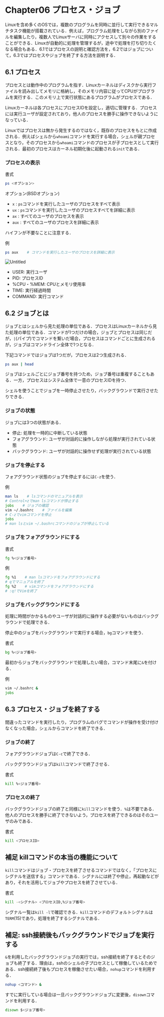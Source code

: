 # Chapter06 プロセス・ジョブ

Linuxを含め多くのOSでは，複数のプログラムを同時に並行して実行できるマルチタスク機能が搭載されている．例えば，プログラム処理をしながら別のファイルを編集したり，複数人でLinuxサーバに同時にアクセスして別々の作業をすることができる．Linuxが自動的に処理を管理するが，途中で処理を打ち切りたくなる場合もある．6.1ではプロセスの説明と確認方法を，6.2ではジョブについて，6.3ではプロセスやジョブを終了する方法を説明する．

## 6.1 プロセス

プロセスとは動作中のプログラムを指す．Linuxカーネルはディスクから実行ファイルを読み出してメモリに格納し，そのメモリ内容に従ってCPUがプログラムを実行する．このメモリ上で実行状態にあるプログラムがプロセスである．

Linuxカーネルは各プロセスにプロセスIDを設定し，適切に管理する．プロセスには実行ユーザが設定されており，他人のプロセスを勝手に操作できないようになっている．

Linuxではプロセスは無から発生するのではなく，既存のプロセスをもとに作成される．例えばシェルから`whoami`コマンドを実行する場合，シェルが親プロセスとなり，そのプロセスから`whoami`コマンドのプロセスが子プロセスとして実行される．最初のプロセスはカーネル初期化後に起動される`init`である．

### プロセスの表示

書式

```bash
ps <オプション>
```

オプション(BSDオプション)

- `x` : `ps`コマンドを実行したユーザのプロセスをすべて表示
- `ux` : `ps`コマンドを実行したユーザのプロセスすべてを詳細に表示
- `ax` : すべてのユーザのプロセスを表示
- `aux` : すべてのユーザのプロセスを詳細に表示

ハイフンが不要なことに注意する．

例

```bash
ps aux    # コマンドを実行したユーザのプロセスを詳細に表示
```

![Untitled](https://prod-files-secure.s3.us-west-2.amazonaws.com/b1cb2bc0-1e3f-4944-95a7-e2023b1618bc/3c7a644b-f69f-415e-83ca-9bbed41d1987/Untitled.png)

- USER: 実行ユーザ
- PID: プロセスID
- %CPU・%MEM: CPUとメモリ使用率
- TIME: 実行経過時間
- COMMAND: 実行コマンド

## 6.2 ジョブとは

ジョブとはシェルから見た処理の単位である．プロセスはLinuxカーネルから見た処理の単位である．コマンドが1つだけの場合，ジョブとプロセスは同じだが，`|`(パイプ)でコマンドを繋いだ場合，プロセスはコマンドごとに生成されるが，ジョブはコマンドライン全体で1つとなる．

下記コマンドではジョブは1つだが，プロセスは2つ生成される．

```bash
ps aux | head
```

ジョブはシェルごとにジョブ番号を持つため，ジョブ番号は重複することもある．一方，プロセスはシステム全体で一意のプロセスIDを持つ．

シェルを使うことでジョブを一時停止させたり，バックグラウンドで実行させたりできる．

### ジョブの状態

ジョブには3つの状態がある．

- 停止: 処理を一時的に中断している状態
- フォアグラウンド: ユーザが対話的に操作しながら処理が実行されている状態
- バックグラウンド: ユーザが対話的に操作せず処理が実行されている状態

### ジョブを停止する

フォアグラウンド状態のジョブを停止するには`C-z`を使う．

例

```bash
man ls    # lsコマンドのマニュアルを表示
# Control+zでman lsコマンドが停止する
jobs    # ジョブの確認
vim ~/.bashrc    # ファイルを編集
# C-zでvimコマンドを停止
jobs
# man lsとvim ~/.bashrcコマンドのジョブが停止している
```

### ジョブをフォアグラウンドにする

書式

```bash
fg %<ジョブ番号>
```

例

```bash
fg %1    # man lsコマンドをフォアグラウンドにする
# qでマニュアルを終了
fg %2    # vimコマンドをフォアグラウンドにする
# :q!でVimを終了
```

### ジョブをバックグラウンドにする

処理に時間がかかるものやユーザが対話的に操作する必要がないものはバックグラウンドで処理できる．

停止中のジョブをバックグラウンドで実行する場合，`bg`コマンドを使う．

書式

```bash
bg %<ジョブ番号>
```

最初からジョブをバックグラウンドで処理したい場合，コマンド末尾に`&`を付ける．

例

```bash
vim ~/.bashrc &
jobs
```

## 6.3 プロセス・ジョブを終了する

間違ったコマンドを実行したり，プログラムのバグでコマンドが操作を受け付けなくなった場合，シェルからコマンドを終了できる．

### ジョブの終了

フォアグラウンドジョブは`C-c`で終了できる．

バックグラウンドジョブは`kill`コマンドで終了させる．

書式

```bash
kill %<ジョブ番号>
```

### プロセスの終了

バックグラウンドジョブの終了と同様に`kill`コマンドを使う．`%`は不要である．他人のプロセスを勝手に終了できないよう，プロセスを終了できるのはそのユーザのみである．

書式

```bash
kill <プロセスID>
```

## 補足 killコマンドの本当の機能について

`kill`コマンドはジョブ・プロセスを終了させるコマンドではなく，「プロセスにシグナルを送信する」コマンドである．シグナルには終了や停止，再起動などがあり，それを活用してジョブやプロセスを終了させている．

書式

```bash
kill -<シグナル> <プロセスID,%ジョブ番号>
```

シグナル一覧は`kill -l`で確認できる．`kill`コマンドのデフォルトシグナルは`TERM`(15)であり，処理を終了するシグナルである．

## 補足: ssh接続後もバックグラウンドでジョブを実行する

`&`を利用したバックグラウンドジョブの実行では，ssh接続を終了するとそのジョブも終了する．理由は，sshのシェルの子プロセスとして稼働しているためである．ssh接続終了後もプロセスを稼働させたい場合，`nohup`コマンドを利用する．

```bash
nohup <コマンド> &
```

すでに実行している場合は一旦バックグラウンドジョブに変更後，`disown`コマンドを利用する．

```bash
disown $<ジョブ番号>
```